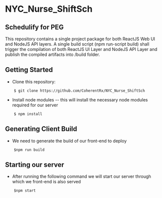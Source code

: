 # NYC_Nurse_ShiftSch

## Schedulify for PEG

This repository contains a single project package for both ReactJS Web UI and NodeJS API layers.
A single build script (npm run-script build) shall trigger the compilation of both ReactJS UI Layer and NodeJS API Layer and publish the compiled artifacts into /build folder.

## Getting Started

- Clone this repository:

```
    $ git clone https://github.com/CoherentRx/NYC_Nurse_ShiftSch
```

- Install node modules
  -- this will install the necessary node modules required for our server

```
    $ npm install
```

## Generating Client Build

- We need to generate the build of our front-end to deploy

```
    $npm run build
```

## Starting our server

- After running the following command we will start our server through which we front-end is also served

```
    $npm start
```

